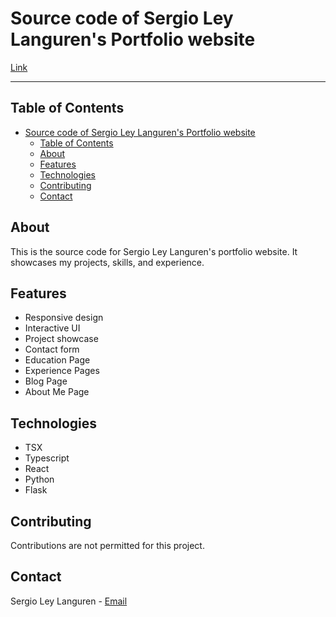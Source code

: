 # Source code of Sergio Ley Languren's Portfolio website
[Link](https://www.sleylanguren.com/)
<hr />

## Table of Contents
- [Source code of Sergio Ley Languren's Portfolio website](#source-code-of-sergio-ley-langurens-portfolio-website)
  - [Table of Contents](#table-of-contents)
  - [About](#about)
  - [Features](#features)
  - [Technologies](#technologies)
  - [Contributing](#contributing)
  - [Contact](#contact)

## About
This is the source code for Sergio Ley Languren's portfolio website. It showcases my projects, skills, and experience.

## Features
- Responsive design
- Interactive UI
- Project showcase
- Contact form
- Education Page
- Experience Pages
- Blog Page
- About Me Page

## Technologies
- TSX
- Typescript
- React
- Python
- Flask
## Contributing
Contributions are not permitted for this project.

## Contact
Sergio Ley Languren - [Email](mailto:contact@sleylanguren.com)